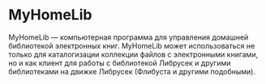 # MyHomeLib
MyHomeLib — компьютерная программа для управления домашней библиотекой электронных книг.
MyHomeLib может использоваться не только для каталогизации коллекции файлов с электронными книгами, но и как клиент для работы с библиотекой Либрусек и другими библиотеками на движке Либрусек (Флибуста и другими подобными).
